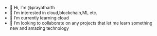 - 👋 Hi, I’m @prayatharth
- 👀 I’m interested in cloud,blockchain,ML etc.
- 🌱 I’m currently learning cloud
- 💞️ I’m looking to collaborate on any projects that let me learn something new and amazing technology

<!---
prayatharth/prayatharth is a ✨ special ✨ repository because its `README.md` (this file) appears on your GitHub profile.
You can click the Preview link to take a look at your changes.
--->
